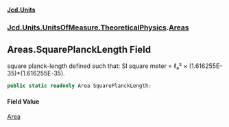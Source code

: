 #### [Jcd.Units](index 'index')
### [Jcd.Units.UnitsOfMeasure.TheoreticalPhysics](Jcd.Units.UnitsOfMeasure.TheoreticalPhysics 'Jcd.Units.UnitsOfMeasure.TheoreticalPhysics').[Areas](Areas 'Jcd.Units.UnitsOfMeasure.TheoreticalPhysics.Areas')

## Areas.SquarePlanckLength Field

square planck-length defined such that: SI square meter = ℓₚ² × (1.616255E-35)*(1.616255E-35).

```csharp
public static readonly Area SquarePlanckLength;
```

#### Field Value
[Area](Area 'Jcd.Units.UnitTypes.Area')